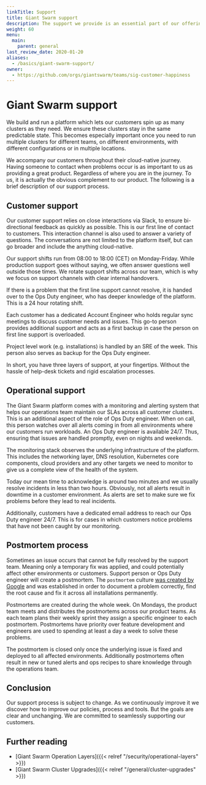 ```yaml
---
linkTitle: Support
title: Giant Swarm support
description: The support we provide is an essential part of our offering. Here we explain various support service processes and workflows.
weight: 60
menu:
  main:
    parent: general
last_review_date: 2020-01-20
aliases:
  - /basics/giant-swarm-support/
owner:
  - https://github.com/orgs/giantswarm/teams/sig-customer-happiness
---
```


# Giant Swarm support

We build and run a platform which lets our customers spin up as many clusters as they need. We ensure these clusters stay in the same predictable state. This becomes especially important once you need to run multiple clusters for different teams, on different environments, with different configurations or in multiple locations.

We accompany our customers throughout their cloud-native journey. Having someone to contact when problems occur is as important to us as providing a great product. Regardless of where you are in the journey. To us, it is actually the obvious complement to our product. The following is a brief description of our support process.

## Customer support

Our customer support relies on close interactions via Slack, to ensure bi-directional feedback as quickly as possible. This is our first line of contact to customers. This interaction channel is also used to answer a variety of questions. The conversations are not limited to the platform itself, but can go broader and include the anything cloud-native.

Our support shifts run from 08:00 to 18:00 (CET) on Monday-Friday. While production support goes without saying, we  often answer questions well outside those times. We rotate support shifts across our team, which is why we focus on support channels with clear internal handovers.

If there is a problem that the first line support cannot resolve, it is handed over to the Ops Duty engineer, who has deeper knowledge of the platform. This is a 24 hour rotating shift.

Each customer has a dedicated Account Engineer who holds regular sync meetings to discuss customer needs and issues. This go-to person provides additional support and acts as a first backup in case the person on first line support is overloaded.

Project level work (e.g. installations) is handled by an SRE of the week. This person also serves as backup for the Ops Duty engineer.

In short, you have three layers of support, at your fingertips. Without the hassle of help-desk tickets and rigid escalation processes.

## Operational support

The Giant Swarm platform comes with a monitoring and alerting system that helps our operations team maintain our SLAs across all customer clusters. This is an additional aspect of the role of Ops Duty engineer. When on call, this person watches over all alerts coming in from all environments where our customers run workloads. An Ops Duty engineer is available 24/7. Thus, ensuring that issues are handled promptly, even on nights and weekends.

The monitoring stack observes the underlying infrastructure of the platform. This includes the networking layer, DNS resolution, Kubernetes core components, cloud providers and any other targets we need to monitor to give us a complete view of the health of the system.

Today our mean time to acknowledge is around two minutes and we usually resolve incidents in less than two hours. Obviously, not all alerts result in downtime in a customer environment. As alerts are set to make sure we fix problems before they lead to real incidents.

Additionally, customers have a dedicated email address to reach our Ops Duty engineer 24/7.  This is for cases in which customers notice problems that have not been caught by our monitoring.

## Postmortem process

Sometimes an issue occurs that cannot be fully resolved by the support team. Meaning only a temporary fix was applied, and could potentially affect other environments or customers. Support person or Ops Duty engineer will create a postmortem. The `postmortem` culture [was created by Google](https://sre.google/sre-book/postmortem-culture/) and was established in order to document a problem correctly, find the root cause and fix it across all installations permanently.

Postmortems are created during the whole week. On Mondays, the product team meets and distributes the postmortems across our product teams. As each team plans their weekly sprint they assign a specific engineer to each postmortem. Postmortems have priority over feature development and engineers are used to spending at least a day a week to solve these problems.

The postmortem is closed only once the underlying issue is fixed and deployed to all affected environments. Additionally postmortems often result in new or tuned alerts and ops recipes to share knowledge through the operations team.

## Conclusion

Our support process is subject to change. As we continuously improve it we discover how to improve our policies, process and tools. But the goals are clear and unchanging. We are committed to seamlessly supporting our customers.

## Further reading

- [Giant Swarm Operation Layers]({{< relref "/security/operational-layers" >}})
- [Giant Swarm Cluster Upgrades]({{< relref "/general/cluster-upgrades" >}})
